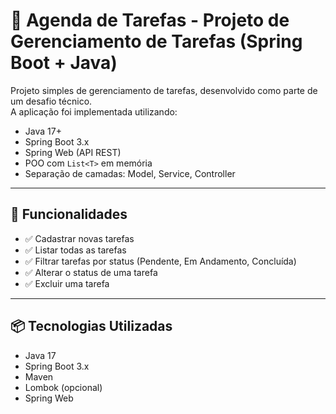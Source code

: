 # 📝 Agenda de Tarefas - Projeto de Gerenciamento de Tarefas (Spring Boot + Java)

Projeto simples de gerenciamento de tarefas, desenvolvido como parte de um desafio técnico.  
A aplicação foi implementada utilizando:

- Java 17+
- Spring Boot 3.x
- Spring Web (API REST)
- POO com `List<T>` em memória
- Separação de camadas: Model, Service, Controller

---

## 🚀 Funcionalidades

- ✅ Cadastrar novas tarefas
- ✅ Listar todas as tarefas
- ✅ Filtrar tarefas por status (Pendente, Em Andamento, Concluída)
- ✅ Alterar o status de uma tarefa
- ✅ Excluir uma tarefa

---

## 📦 Tecnologias Utilizadas

- Java 17
- Spring Boot 3.x
- Maven
- Lombok (opcional)
- Spring Web


